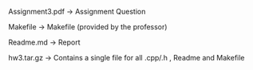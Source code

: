 Assignment3.pdf -> Assignment Question

Makefile -> Makefile (provided by the professor)

Readme.md -> Report

hw3.tar.gz -> Contains a single file for all .cpp/.h , Readme and Makefile
